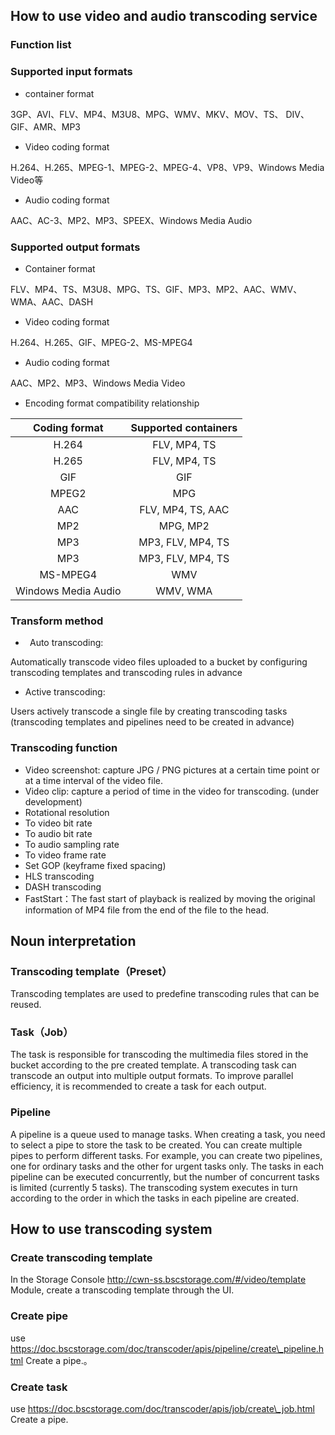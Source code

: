 ﻿
## How to use video and audio transcoding service
### Function list
### Supported input formats

- container format

3GP、AVI、FLV、MP4、M3U8、MPG、WMV、MKV、MOV、TS、 DIV、GIF、AMR、MP3

- Video coding format

H.264、H.265、MPEG-1、MPEG-2、MPEG-4、VP8、VP9、Windows Media Video等

- Audio coding format

AAC、AC-3、MP2、MP3、SPEEX、Windows Media Audio
### **Supported output formats**
- Container format

FLV、MP4、TS、M3U8、MPG、TS、GIF、MP3、MP2、AAC、WMV、WMA、AAC、DASH

- Video coding format

H.264、H.265、GIF、MPEG-2、MS-MPEG4

- Audio coding format

AAC、MP2、MP3、Windows Media Video

- Encoding format compatibility relationship

|Coding format|Supported containers|
| :-: | :-: |
|H.264|FLV, MP4, TS|
|H.265|FLV, MP4, TS|
|GIF|GIF|
|MPEG2|MPG|
|AAC|FLV, MP4, TS, AAC|
|MP2|MPG, MP2|
|MP3|MP3, FLV, MP4, TS|
|MP3|MP3, FLV, MP4, TS|
|MS-MPEG4|WMV|
|Windows Media Audio|WMV, WMA|
### **Transform method**
- ` `Auto transcoding:

Automatically transcode video files uploaded to a bucket by configuring transcoding templates and transcoding rules in advance

- Active transcoding:

Users actively transcode a single file by creating transcoding tasks (transcoding templates and pipelines need to be created in advance)
### **Transcoding function**
- Video screenshot: capture JPG / PNG pictures at a certain time point or at a time interval of the video file.
- Video clip: capture a period of time in the video for transcoding. (under development)
- Rotational resolution
- To video bit rate
- To audio bit rate
- To audio sampling rate
- To video frame rate
- Set GOP (keyframe fixed spacing)
- HLS transcoding
- DASH transcoding
- FastStart：The fast start of playback is realized by moving the original information of MP4 file from the end of the file to the head.
## **Noun interpretation**
### **Transcoding template（Preset）**
Transcoding templates are used to predefine transcoding rules that can be reused.
### **Task（Job）**
The task is responsible for transcoding the multimedia files stored in the bucket according to the pre created template. A transcoding task can transcode an output into multiple output formats. To improve parallel efficiency, it is recommended to create a task for each output.
### **Pipeline**
A pipeline is a queue used to manage tasks. When creating a task, you need to select a pipe to store the task to be created. You can create multiple pipes to perform different tasks. For example, you can create two pipelines, one for ordinary tasks and the other for urgent tasks only. The tasks in each pipeline can be executed concurrently, but the number of concurrent tasks is limited (currently 5 tasks). The transcoding system executes in turn according to the order in which the tasks in each pipeline are created.
## **How to use transcoding system**
### **Create transcoding template**
In the Storage Console http://cwn-ss.bscstorage.com/#/video/template Module, create a transcoding template through the UI.
### **Create pipe**
use https://doc.bscstorage.com/doc/transcoder/apis/pipeline/create\_pipeline.html Create a pipe.。
### **Create task**
use https://doc.bscstorage.com/doc/transcoder/apis/job/create\_job.html Create a pipe.

